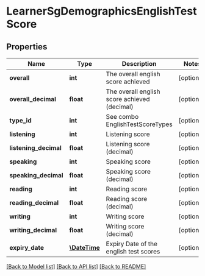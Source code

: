 # LearnerSgDemographicsEnglishTestScore

## Properties
Name | Type | Description | Notes
------------ | ------------- | ------------- | -------------
**overall** | **int** | The overall english score achieved | [optional] 
**overall_decimal** | **float** | The overall english score achieved (decimal) | [optional] 
**type_id** | **int** | See combo EnglishTestScoreTypes | [optional] 
**listening** | **int** | Listening score | [optional] 
**listening_decimal** | **float** | Listening score  (decimal) | [optional] 
**speaking** | **int** | Speaking score | [optional] 
**speaking_decimal** | **float** | Speaking score (decimal) | [optional] 
**reading** | **int** | Reading score | [optional] 
**reading_decimal** | **float** | Reading score (decimal) | [optional] 
**writing** | **int** | Writing score | [optional] 
**writing_decimal** | **float** | Writing score (decimal) | [optional] 
**expiry_date** | [**\DateTime**](\DateTime.md) | Expiry Date of the english test scores | [optional] 

[[Back to Model list]](../../README.md#documentation-for-models) [[Back to API list]](../../README.md#documentation-for-api-endpoints) [[Back to README]](../../README.md)


